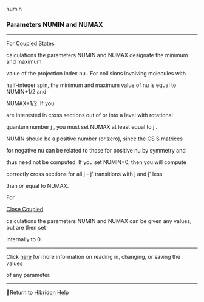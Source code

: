 numin


###   Parameters NUMIN and NUMAX


------------------------------


For  [Coupled States](coupledstates.html)

calculations the parameters NUMIN and NUMAX designate the minimum and maximum

value of the projection index  nu .  For collisions involving molecules with

half-integer spin, the minimum and maximum value of  nu  is equal to NUMIN+1/2 and

NUMAX+1/2.  If you

are interested in cross sections out of or into a level with rotational

quantum number  j , you must set NUMAX at least equal to  j .


NUMIN should be a positive number (or zero), since the CS  S  matrices

for negative  nu  can be related to those for positive  nu  by symmetry and

thus need not be computed.  If you set NUMIN=0, then you will compute

correctly cross sections for all  j -  j'  transitions with  j  and  j'  less

than or equal to NUMAX.


For

[Close Coupled](closecoupled.html)


calculations the parameters NUMIN and NUMAX can be given any values, but are then  set

internally to 0.


------------------------------


Click  [here](params.html)   for more information on reading in, changing, or saving the values

of any parameter.


------------------------------


[](hibhelp.html) [](up_arrow.gif)  Return to  [Hibridon Help](hibhelp.html)
